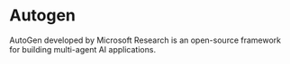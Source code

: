 # Autogen
AutoGen developed by Microsoft Research is an open-source framework for building multi-agent AI applications.
